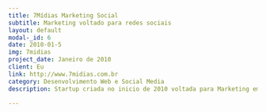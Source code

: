 ```yaml
---
title: 7Mídias Marketing Social
subtitle: Marketing voltado para redes sociais
layout: default
modal-_id: 6
date: 2010-01-5
img: 7midias
project_date: Janeiro de 2010
client: Eu
link: http://www.7midias.com.br
category: Desenvolvimento Web e Social Media
description: Startup criada no inicio de 2010 voltada para Marketing em redes sociais. Promovendo eventos físicos e virtual utilizando uma grande base de usuários e suas redes sociais como mecanismo de disseminação viral. O Usuário autenticava com suas redes sociais no sistema da 7Mídias, para cada evento promovido, um algoritimo calculava o nível de penetração, onde eram considerados a quantidade de seguidores, a quantidade de cliques nos links, dentre outros fatores para um calculo de quantos cupons aquele usuário receberia para participação do sorteio oferecido pelo cliente.

---
```

